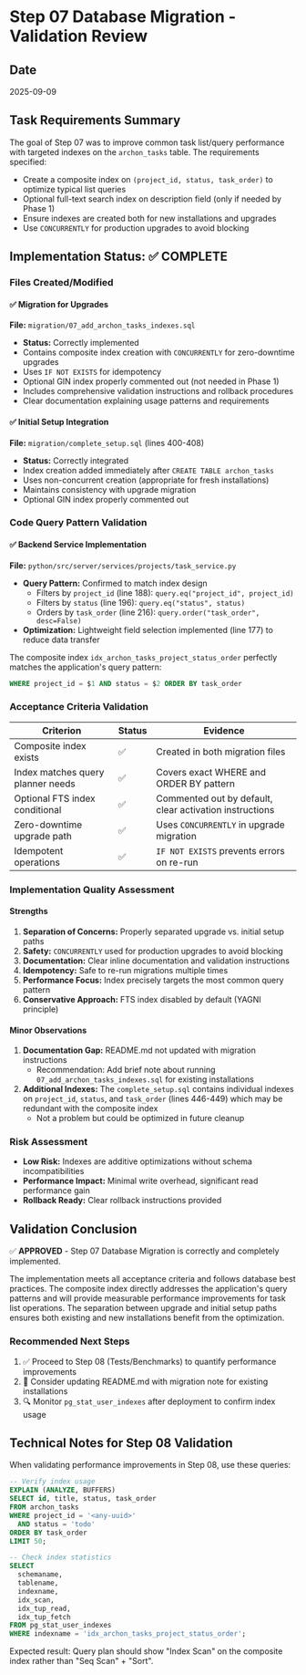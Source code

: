 # Step 07 Database Migration - Validation Review

## Date
2025-09-09

## Task Requirements Summary
The goal of Step 07 was to improve common task list/query performance with targeted indexes on the `archon_tasks` table. The requirements specified:
- Create a composite index on `(project_id, status, task_order)` to optimize typical list queries
- Optional full-text search index on description field (only if needed by Phase 1)
- Ensure indexes are created both for new installations and upgrades
- Use `CONCURRENTLY` for production upgrades to avoid blocking

## Implementation Status: ✅ COMPLETE

### Files Created/Modified

#### ✅ Migration for Upgrades
**File:** `migration/07_add_archon_tasks_indexes.sql`
- **Status:** Correctly implemented
- Contains composite index creation with `CONCURRENTLY` for zero-downtime upgrades
- Uses `IF NOT EXISTS` for idempotency 
- Optional GIN index properly commented out (not needed in Phase 1)
- Includes comprehensive validation instructions and rollback procedures
- Clear documentation explaining usage patterns and requirements

#### ✅ Initial Setup Integration
**File:** `migration/complete_setup.sql` (lines 400-408)
- **Status:** Correctly integrated
- Index creation added immediately after `CREATE TABLE archon_tasks`
- Uses non-concurrent creation (appropriate for fresh installations)
- Maintains consistency with upgrade migration
- Optional GIN index properly commented out

### Code Query Pattern Validation

#### ✅ Backend Service Implementation
**File:** `python/src/server/services/projects/task_service.py`
- **Query Pattern:** Confirmed to match index design
  - Filters by `project_id` (line 188): `query.eq("project_id", project_id)`
  - Filters by `status` (line 196): `query.eq("status", status)`  
  - Orders by `task_order` (line 216): `query.order("task_order", desc=False)`
- **Optimization:** Lightweight field selection implemented (line 177) to reduce data transfer

The composite index `idx_archon_tasks_project_status_order` perfectly matches the application's query pattern:
```sql
WHERE project_id = $1 AND status = $2 ORDER BY task_order
```

### Acceptance Criteria Validation

| Criterion | Status | Evidence |
|-----------|--------|----------|
| Composite index exists | ✅ | Created in both migration files |
| Index matches query planner needs | ✅ | Covers exact WHERE and ORDER BY pattern |
| Optional FTS index conditional | ✅ | Commented out by default, clear activation instructions |
| Zero-downtime upgrade path | ✅ | Uses `CONCURRENTLY` in upgrade migration |
| Idempotent operations | ✅ | `IF NOT EXISTS` prevents errors on re-run |

### Implementation Quality Assessment

#### Strengths
1. **Separation of Concerns:** Properly separated upgrade vs. initial setup paths
2. **Safety:** `CONCURRENTLY` used for production upgrades to avoid blocking
3. **Documentation:** Clear inline documentation and validation instructions
4. **Idempotency:** Safe to re-run migrations multiple times
5. **Performance Focus:** Index precisely targets the most common query pattern
6. **Conservative Approach:** FTS index disabled by default (YAGNI principle)

#### Minor Observations
1. **Documentation Gap:** README.md not updated with migration instructions
   - Recommendation: Add brief note about running `07_add_archon_tasks_indexes.sql` for existing installations
2. **Additional Indexes:** The `complete_setup.sql` contains individual indexes on `project_id`, `status`, and `task_order` (lines 446-449) which may be redundant with the composite index
   - Not a problem but could be optimized in future cleanup

### Risk Assessment
- **Low Risk:** Indexes are additive optimizations without schema incompatibilities
- **Performance Impact:** Minimal write overhead, significant read performance gain
- **Rollback Ready:** Clear rollback instructions provided

## Validation Conclusion

✅ **APPROVED** - Step 07 Database Migration is correctly and completely implemented.

The implementation meets all acceptance criteria and follows database best practices. The composite index directly addresses the application's query patterns and will provide measurable performance improvements for task list operations. The separation between upgrade and initial setup paths ensures both existing and new installations benefit from the optimization.

### Recommended Next Steps
1. ✅ Proceed to Step 08 (Tests/Benchmarks) to quantify performance improvements
2. 📝 Consider updating README.md with migration note for existing installations
3. 🔍 Monitor `pg_stat_user_indexes` after deployment to confirm index usage

## Technical Notes for Step 08 Validation

When validating performance improvements in Step 08, use these queries:

```sql
-- Verify index usage
EXPLAIN (ANALYZE, BUFFERS) 
SELECT id, title, status, task_order 
FROM archon_tasks 
WHERE project_id = '<any-uuid>' 
  AND status = 'todo' 
ORDER BY task_order 
LIMIT 50;

-- Check index statistics
SELECT 
  schemaname,
  tablename,
  indexname,
  idx_scan,
  idx_tup_read,
  idx_tup_fetch
FROM pg_stat_user_indexes 
WHERE indexname = 'idx_archon_tasks_project_status_order';
```

Expected result: Query plan should show "Index Scan" on the composite index rather than "Seq Scan" + "Sort".